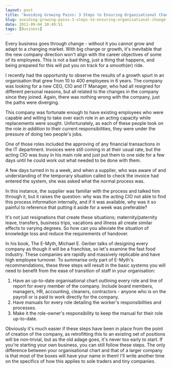 ```yaml
---
layout: post
title: "Avoiding Growing Pains: 3 Steps to Ensuring Organisational Change Isn't Painful"
Slug: avoiding-growing-pains-3-steps-to-ensuring-organisational-change-isnt-painful
date: 2011-09-04 10:49:51
tags: [Business]
---
```

Every business goes through change - without it you cannot grow and adapt to a changing market. With big change or growth, it's inevitable that the new company direction won't align with the career objectives of some of its employees. This is not a bad thing, just a thing that happens, and being prepared for this will put you on track for a smooth(er) ride.

I recently had the opportunity to observe the results of a growth spurt in an organisation that grew from 10 to 400 employees in 6 years. The company was looking for a new CEO, CIO and IT Manager, who had all resigned for different personal reasons, but all related to the changes in the company since they joined. Again, there was nothing wrong with the company, just the paths were diverging.

This company was fortunate enough to have existing employees who were capable and willing to take over each role in an acting capacity while replacements were sought. Unfortunately, as each of these people took on the role _in addition_ to their current responsibilities, they were under the pressure of doing two people's jobs.

One of those roles included the approving of any financial transactions in the IT department. Invoices were still coming in at their usual rate, but the acting CIO was busy in his main role and just put them to one side for a few days until he could work out what needed to be done with them.

A few days turned in to a week, and when a supplier, who was aware of and understanding of the temporary situation called to check the invoice had entered the system, she was asked what the normal process was.

In this instance, the supplier was familiar with the process and talked him through it, but it raises the question: why was the acting CIO not able to find this process information internally, and if it was available, why was it so painful to reference that putting it aside for a week was preferable?

It's not just resignations that create these situations; maternity/paternity leave, transfers, business trips, vacations and illness all create similar effects to varying degrees. So how can you alleviate the situation of knowledge loss and reduce the requirements of handover.

In his book, The E-Myth, Michael E. Gerber talks of designing every company as though it will be a franchise, so let's examine the fast food industry. These companies are rapidly and massively replicable and have high employee turnover. To summarise only part of E-Myth's recommendations, these three steps will result in the basic systems you will need to benefit from the ease of transition of staff in your organisation:

1. Have an up-to-date organisational chart outlining every role and line of report for every member of the company. Include board members, managers, HR, accounting, cleaners, contractors - anyone who is on the payroll or is paid to work directly for the company.
2. Have manuals for every role detailing the worker's responsibilities and processes.
3. Make it the role-owner's responsibility to keep the manual for their role up-to-date.

Obviously it's much easier if these steps have been in place from the point of creation of the company, as retrofitting this to an existing set of positions will be non-trivial, but as the old adage goes, it's never too early to start. If you're starting your own business, you can still follow these steps. The only difference between your organisational chart and that of a larger company is that most of the boxes will have your name in them! I'll write another time on the specifics of how this applies to sole traders and tiny companies.
